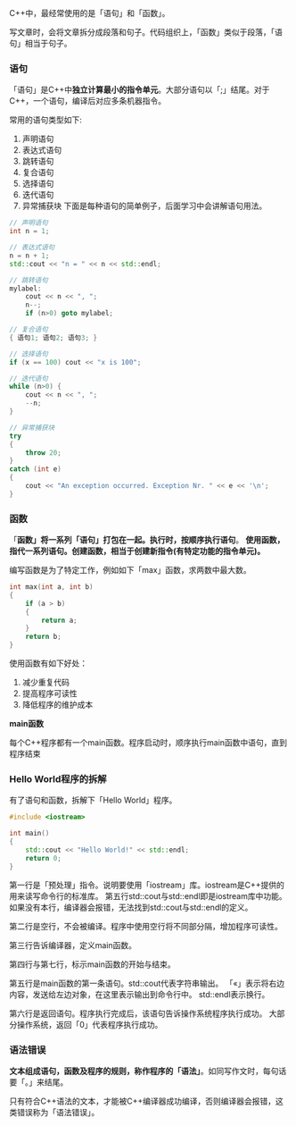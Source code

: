 C++中，最经常使用的是「语句」和「函数」。

写文章时，会将文章拆分成段落和句子。代码组织上，「函数」类似于段落，「语句」相当于句子。
### 语句
「语句」是C++中**独立计算最小的指令单元**。大部分语句以「;」结尾。对于C++，一个语句，编译后对应多条机器指令。

常用的语句类型如下:

1. 声明语句
2. 表达式语句
3. 跳转语句
4. 复合语句
5. 选择语句
6. 迭代语句
7. 异常捕获块
下面是每种语句的简单例子，后面学习中会讲解语句用法。
```C++
// 声明语句
int n = 1;

// 表达式语句
n = n + 1;
std::cout << "n = " << n << std::endl;

// 跳转语句
mylabel:
    cout << n << ", ";
    n--;
    if (n>0) goto mylabel;

// 复合语句
{ 语句1; 语句2; 语句3; }

// 选择语句
if (x == 100) cout << "x is 100";

// 迭代语句
while (n>0) {
    cout << n << ", ";
    --n;
}

// 异常捕获块
try
{
    throw 20;
}
catch (int e)
{
    cout << "An exception occurred. Exception Nr. " << e << '\n';
}
```
### 函数
「**函数」将一系列「语句」打包在一起。执行时，按顺序执行语句**。 **使用函数，指代一系列语句。创建函数，相当于创建新指令(有特定功能的指令单元)。**

编写函数是为了特定工作，例如如下「max」函数，求两数中最大数。
```C++
int max(int a, int b)
{
    if (a > b)
    {
        return a;
    }
    return b;
}
```
使用函数有如下好处：

1. 减少重复代码
2. 提高程序可读性
3. 降低程序的维护成本

**main函数**

每个C++程序都有一个main函数。程序启动时，顺序执行main函数中语句，直到程序结束

### Hello World程序的拆解
有了语句和函数，拆解下「Hello World」程序。
```C++
#include <iostream>

int main()
{
    std::cout << "Hello World!" << std::endl;
    return 0;
}
```

第一行是「预处理」指令。说明要使用「iostream」库。iostream是C++提供的用来读写命令行的标准库。 第五行std::cout与std::endl即是iostream库中功能。 如果没有本行，编译器会报错，无法找到std::cout与std::endl的定义。

第二行是空行，不会被编译。程序中使用空行将不同部分隔，增加程序可读性。

第三行告诉编译器，定义main函数。

第四行与第七行，标示main函数的开始与结束。

第五行是main函数的第一条语句。std::cout代表字符串输出。 「«」表示将右边内容，发送给左边对象，在这里表示输出到命令行中。 std::endl表示换行。

第六行是返回语句。程序执行完成后，该语句告诉操作系统程序执行成功。 大部分操作系统，返回「0」代表程序执行成功。
### 语法错误
**文本组成语句，函数及程序的规则，称作程序的「语法」**。如同写作文时，每句话要「。」来结尾。

只有符合C++语法的文本，才能被C++编译器成功编译，否则编译器会报错，这类错误称为「语法错误」。

